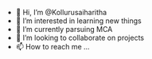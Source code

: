 - 👋 Hi, I’m @Kollurusaiharitha
- 👀 I’m interested in learning new things
- 🌱 I’m currently parsuing MCA
- 💞️ I’m looking to collaborate on projects
- 📫 How to reach me ...

<!---
Kollurusaiharitha/Kollurusaiharitha is a ✨ special ✨ repository because its `README.md` (this file) appears on your GitHub profile.
You can click the Preview link to take a look at your changes.
--->

